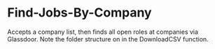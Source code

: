 # Find-Jobs-By-Company
Accepts a company list, then finds all open roles at companies via Glassdoor.
Note the folder structure on in the DownloadCSV function.
